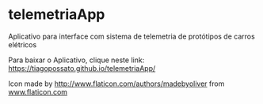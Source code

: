 # telemetriaApp
Aplicativo para interface com sistema de telemetria de protótipos de carros elétricos

Para baixar o Aplicativo, clique neste link: https://tiagopossato.github.io/telemetriaApp/

Icon made by http://www.flaticon.com/authors/madebyoliver from www.flaticon.com 

